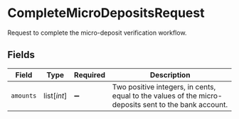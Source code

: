 # CompleteMicroDepositsRequest

Request to complete the micro-deposit verification workflow.


## Fields

| Field                                                                                                | Type                                                                                                 | Required                                                                                             | Description                                                                                          |
| ---------------------------------------------------------------------------------------------------- | ---------------------------------------------------------------------------------------------------- | ---------------------------------------------------------------------------------------------------- | ---------------------------------------------------------------------------------------------------- |
| `amounts`                                                                                            | list[*int*]                                                                                          | :heavy_minus_sign:                                                                                   | Two positive integers, in cents, equal to the values of the micro-deposits sent to the bank account. |